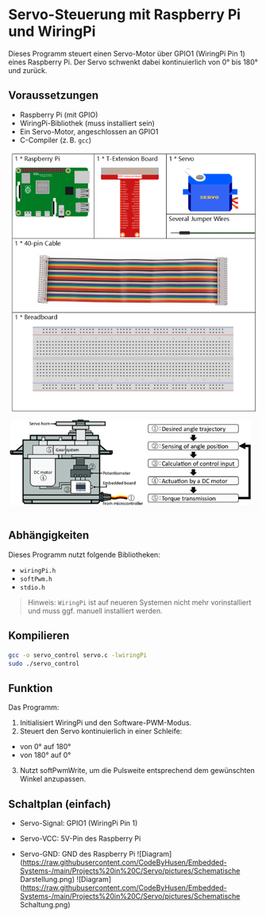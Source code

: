 # Servo-Steuerung mit Raspberry Pi und WiringPi

Dieses Programm steuert einen Servo-Motor über GPIO1 (WiringPi Pin 1) eines Raspberry Pi. Der Servo schwenkt dabei kontinuierlich von 0° bis 180° und zurück.

## Voraussetzungen

- Raspberry Pi (mit GPIO)
- WiringPi-Bibliothek (muss installiert sein)
- Ein Servo-Motor, angeschlossen an GPIO1
- C-Compiler (z. B. `gcc`)

![Diagram](https://raw.githubusercontent.com/CodeByHusen/Embedded-Systems-/main/Projects%20in%20C/Servo/pictures/Komponenten.png)
![Diagram](https://raw.githubusercontent.com/CodeByHusen/Embedded-Systems-/main/Projects%20in%20C/Servo/pictures/Servo.png)


## Abhängigkeiten

Dieses Programm nutzt folgende Bibliotheken:

- `wiringPi.h`
- `softPwm.h`
- `stdio.h`

> Hinweis: `WiringPi` ist auf neueren Systemen nicht mehr vorinstalliert und muss ggf. manuell installiert werden.

## Kompilieren

```bash
gcc -o servo_control servo.c -lwiringPi
sudo ./servo_control
```

## Funktion
Das Programm:
1. Initialisiert WiringPi und den Software-PWM-Modus.
2. Steuert den Servo kontinuierlich in einer Schleife:
- von 0° auf 180°
- von 180° auf 0°
3. Nutzt softPwmWrite, um die Pulsweite entsprechend dem gewünschten Winkel anzupassen.

## Schaltplan (einfach)
- Servo-Signal: GPIO1 (WiringPi Pin 1)

- Servo-VCC: 5V-Pin des Raspberry Pi

- Servo-GND: GND des Raspberry Pi
![Diagram](https://raw.githubusercontent.com/CodeByHusen/Embedded-Systems-/main/Projects%20in%20C/Servo/pictures/Schematische Darstellung.png)
![Diagram](https://raw.githubusercontent.com/CodeByHusen/Embedded-Systems-/main/Projects%20in%20C/Servo/pictures/Schematische Schaltung.png)
